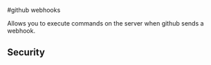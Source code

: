 #github webhooks

Allows you to execute commands on the server when github sends a webhook.


## Security

